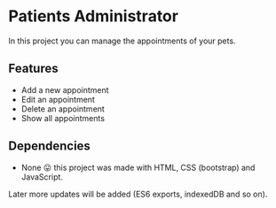 <!-- README for patients admin -->

# Patients Administrator

In this project you can manage the appointments of your pets.

## Features

- Add a new appointment
- Edit an appointment
- Delete an appointment
- Show all appointments

## Dependencies

- None 😛 this project was made with HTML, CSS (bootstrap) and JavaScript.

Later more updates will be added (ES6 exports, indexedDB and so on).

